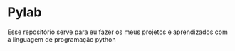 # Pylab
Esse repositório serve para eu fazer os meus projetos e aprendizados com a linguagem de programação python
